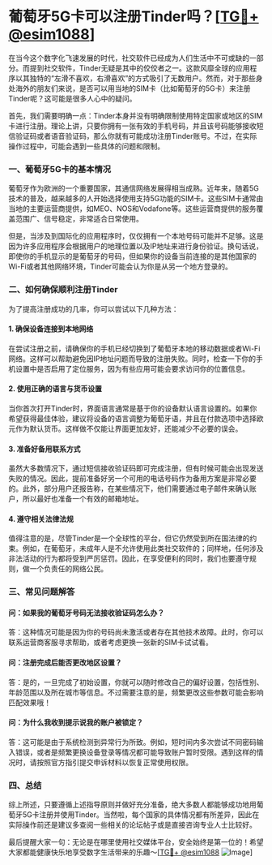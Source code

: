 # 葡萄牙5G卡可以注册Tinder吗？[[TG💪+ @esim1088](https://t.me/s/esim1088)]

在当今这个数字化飞速发展的时代，社交软件已经成为人们生活中不可或缺的一部分。而提到社交软件，Tinder无疑是其中的佼佼者之一。这款风靡全球的应用程序以其独特的“左滑不喜欢，右滑喜欢”的方式吸引了无数用户。然而，对于那些身处海外的朋友们来说，是否可以用当地的SIM卡（比如葡萄牙的5G卡）来注册Tinder呢？这可能是很多人心中的疑问。

首先，我们需要明确一点：Tinder本身并没有明确限制使用特定国家或地区的SIM卡进行注册。理论上讲，只要你拥有一张有效的手机号码，并且该号码能够接收短信验证码或者语音验证码，那么你就有可能成功注册Tinder账号。不过，在实际操作过程中，可能会遇到一些具体的问题和限制。

### **一、葡萄牙5G卡的基本情况**

葡萄牙作为欧洲的一个重要国家，其通信网络发展得相当成熟。近年来，随着5G技术的普及，越来越多的人开始选择使用支持5G功能的SIM卡。这些SIM卡通常由当地的主要运营商提供，如MEO、NOS和Vodafone等。这些运营商提供的服务覆盖范围广、信号稳定，非常适合日常使用。

但是，当涉及到国际化的应用程序时，仅仅拥有一个本地号码可能并不足够。这是因为许多应用程序会根据用户的地理位置以及IP地址来进行身份验证。换句话说，即使你的手机显示的是葡萄牙的号码，但如果你的设备当前连接的是其他国家的Wi-Fi或者其他网络环境，Tinder可能会认为你是从另一个地方登录的。

### **二、如何确保顺利注册Tinder**

为了提高注册成功的几率，你可以尝试以下几种方法：

#### **1. 确保设备连接到本地网络**
在尝试注册之前，请确保你的手机已经切换到了葡萄牙本地的移动数据或者Wi-Fi网络。这样可以帮助避免因IP地址问题而导致的注册失败。同时，检查一下你的手机设置中是否启用了定位服务，因为有些应用可能会要求访问你的位置信息。

#### **2. 使用正确的语言与货币设置**
当你首次打开Tinder时，界面语言通常是基于你的设备默认语言设置的。如果你希望获得最佳体验，建议将设备的语言调整为葡萄牙语，并且在付款选项中选择欧元作为默认货币。这样做不仅能让界面更加友好，还能减少不必要的误会。

#### **3. 准备好备用联系方式**
虽然大多数情况下，通过短信接收验证码即可完成注册，但有时候可能会出现发送失败的情况。因此，提前准备好另一个可用的电话号码作为备用方案是非常必要的。此外，部分用户还报告称，在某些情况下，他们需要通过电子邮件来确认账户，所以最好也准备一个有效的邮箱地址。

#### **4. 遵守相关法律法规**
值得注意的是，尽管Tinder是一个全球性的平台，但它仍然受到所在国法律的约束。例如，在葡萄牙，未成年人是不允许使用此类社交软件的；同样地，任何涉及非法活动的行为都将受到严厉惩罚。因此，在享受便利的同时，我们也要遵守规则，做一个负责任的网络公民。

### **三、常见问题解答**

#### **问：如果我的葡萄牙号码无法接收验证码怎么办？**
答：这种情况可能是因为你的号码尚未激活或者存在其他技术故障。此时，你可以联系运营商客服寻求帮助，或者考虑更换一张新的SIM卡试试看。

#### **问：注册完成后能否更改地区设置？**
答：是的，一旦完成了初始设置，你就可以随时修改自己的偏好设置，包括性别、年龄范围以及所在城市等信息。不过需要注意的是，频繁更改这些参数可能会影响匹配效果哦！

#### **问：为什么我收到提示说我的账户被锁定？**
答：这可能是由于系统检测到异常行为所致。例如，短时间内多次尝试不同密码输入错误，或者是频繁更换设备登录等情况都可能导致账户暂时受限。遇到这样的情况时，请按照官方指引提交申诉材料以恢复正常使用权限。

### **四、总结**

综上所述，只要遵循上述指导原则并做好充分准备，绝大多数人都能够成功地用葡萄牙5G卡注册并使用Tinder。当然啦，每个国家的具体情况都有所差异，因此在实际操作前还是建议多查阅一些相关的论坛帖子或是直接咨询专业人士比较好。

最后提醒大家一句：无论是在哪里使用社交媒体平台，安全始终是第一位的！希望大家都能健康快乐地享受数字生活带来的乐趣～[[TG💪+ @esim1088](https://t.me/s/esim1088) ![Image](https://i.postimg.cc/4NQfJmqS/Snipaste-2025-05-13-00-14-12.png)]